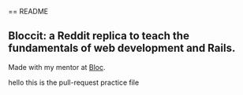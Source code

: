 == README

 ## Bloccit: a Reddit replica to teach the fundamentals of web development and Rails.
 
 Made with my mentor at [Bloc](http://bloc.io).

 hello this is the pull-request practice file
